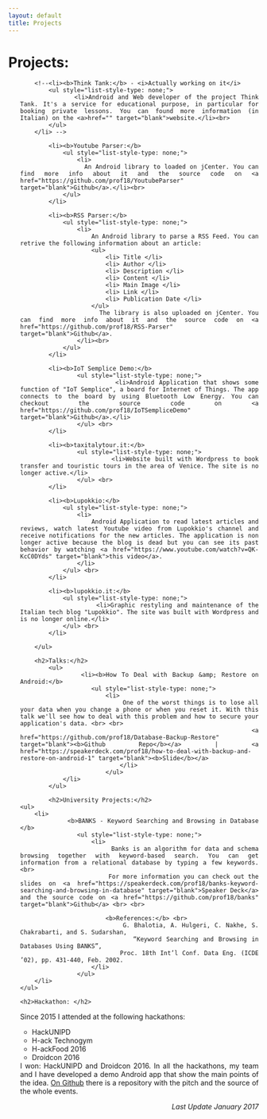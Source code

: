 ```yaml
---
layout: default
title: Projects
---
```


<div class="post" align="justify">
	<h1 class="pageTitle">Projects:</h1>
		<ul>

		<!--<li><b>Think Tank:</b> - <i>Actually working on it</i>
			<ul style="list-style-type: none;">
				<li>Android and Web developer of the project Think Tank. It's a service for educational purpose, in particular for booking private lessons. You can found more information (in Italian) on the <a>href="" target="blank">website.</li><br>
			</ul>
		</li> -->

			<li><b>Youtube Parser:</b>
				<ul style="list-style-type: none;">
					<li>
					An Android library to loaded on jCenter. You can find more info about it and the source code on <a href="https://github.com/prof18/YoutubeParser" target="blank">Github</a>.</li><br>
				</ul>
			</li>

			<li><b>RSS Parser:</b>
				<ul style="list-style-type: none;">
					<li>
						An Android library to parse a RSS Feed. You can retrive the following information about an article:
						<ul>
							<li> Title </li>
							<li> Author </li>
							<li> Description </li>
							<li> Content </li>
							<li> Main Image </li>
							<li> Link </li>
							<li> Publication Date </li>
						</ul>
						The library is also uploaded on jCenter. You can find more info about it and the source code on <a href="https://github.com/prof18/RSS-Parser" target="blank">Github</a>.
					</li><br>
				</ul>
			</li>

			<li><b>IoT Semplice Demo:</b>
			 		<ul style="list-style-type: none;">
						<li>Android Application that shows some function of "IoT Semplice", a board for Internet of Things. The app connects to the board by using Bluetooth Low Energy. You can checkout the source code on <a href="https://github.com/prof18/IoTSempliceDemo" target="blank">Github</a>.</li>
					</ul> <br>
			</li>

			<li><b>taxitalytour.it:</b>
			 		<ul style="list-style-type: none;">
						<li>Website built with Wordpress to book transfer and touristic tours in the area of Venice. The site is no longer active.</li>
					</ul> <br>
			</li>

			<li><b>Lupokkio:</b>
				<ul style="list-style-type: none;">
					<li>
						Android Application to read latest articles and reviews, watch latest Youtube video from Lupokkio's channel and receive notifications for the new articles. The application is non longer active because the blog is dead but you can see its past behavior by watching <a href="https://www.youtube.com/watch?v=QK-KcC0DYds" target="blank">this video</a>.
					</li>
				</ul> <br>
			</li>

			<li><b>lupokkio.it:</b>
		 		<ul style="list-style-type: none;">
					<li>Graphic restyling and maintenance of the Italian tech blog "Lupokkio". The site was built with Wordpress and is no longer online.</li>
				</ul> <br>
			</li>						

		</ul>

		<h2>Talks:</h2>
			<ul>
				<li><b>How To Deal with Backup &amp; Restore on Android:</b>
						<ul style="list-style-type: none;">
							<li>
								One of the worst things is to lose all your data when you change a phone or when you reset it. With this talk we'll see how to deal with this problem and how to secure your application's data. <br> <br>
							<a href="https://github.com/prof18/Database-Backup-Restore" target="blank"><b>Github Repo</b></a> | <a href="https://speakerdeck.com/prof18/how-to-deal-with-backup-and-restore-on-android-1" target="blank"><b>Slide</b></a>
								</li>
							</ul>
				</li>
			</ul>

			<h2>University Projects:</h2>
	<ul>
		<li>
				<b>BANKS - Keyword Searching and Browsing in Database </b>
					<ul style="list-style-type: none;">
						<li>
							Banks is an algorithm for data and schema browsing together with keyword-based search. You can get information from a relational database by typing a few keywords. <br>
							For more information you can check out the slides on <a href="https://speakerdeck.com/prof18/banks-keyword-searching-and-browsing-in-database" target="blank">Speaker Deck</a> and the source code on <a href="https://github.com/prof18/banks" target="blank">Github</a> <br> <br>

							<b>References:</b> <br>
							G. Bhalotia, A. Hulgeri, C. Nakhe, S. Chakrabarti, and S. Sudarshan,
							“Keyword Searching and Browsing in Databases Using BANKS”,
							Proc. 18th Int’l Conf. Data Eng. (ICDE ’02), pp. 431-440, Feb. 2002.
						</li>
					</ul>
		</li>
	</ul>

	<h2>Hackathon: </h2>
<p> Since 2015 I attended at the following hackathons:
 <ul>
	 <li>HackUNIPD</li>
	 <li>H-ack Technogym </li>
	 <li>H-ackFood 2016 </li>
	 <li>Droidcon 2016 </li>
 </ul>
 I won: HackUNIPD and Droidcon 2016.
 In all the hackathons, my team and I have developed a demo Android app that show the main points of the idea. <a href="https://github.com/prof18/Hackathon" target="blank">On Github</a> there is a repository with the pitch and the source of the whole events.
</p>
</div>

<div style="text-align: right"> <i>Last Update January 2017</i> </div>
